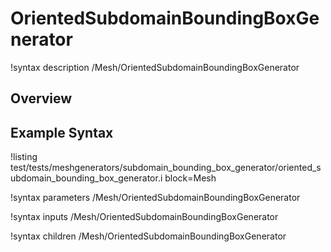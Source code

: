 # OrientedSubdomainBoundingBoxGenerator

!syntax description /Mesh/OrientedSubdomainBoundingBoxGenerator

## Overview

## Example Syntax

!listing test/tests/meshgenerators/subdomain_bounding_box_generator/oriented_subdomain_bounding_box_generator.i block=Mesh

!syntax parameters /Mesh/OrientedSubdomainBoundingBoxGenerator

!syntax inputs /Mesh/OrientedSubdomainBoundingBoxGenerator

!syntax children /Mesh/OrientedSubdomainBoundingBoxGenerator
